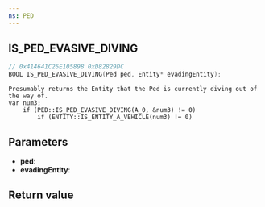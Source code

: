 ```yaml
---
ns: PED
---
```

## IS_PED_EVASIVE_DIVING

```c
// 0x414641C26E105898 0xD82829DC
BOOL IS_PED_EVASIVE_DIVING(Ped ped, Entity* evadingEntity);
```

```
Presumably returns the Entity that the Ped is currently diving out of the way of.  
var num3;  
    if (PED::IS_PED_EVASIVE_DIVING(A_0, &num3) != 0)  
        if (ENTITY::IS_ENTITY_A_VEHICLE(num3) != 0)  
```

## Parameters
* **ped**: 
* **evadingEntity**: 

## Return value
